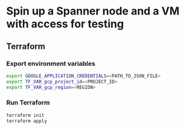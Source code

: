 # Spin up a Spanner node and a VM with access for testing

## Terraform 

### Export environment variables
```bash
export GOOGLE_APPLICATION_CREDENTIALS=<PATH_TO_JSON_FILE>
export TF_VAR_gcp_project_id=<PROJECT_ID>
export TF_VAR_gcp_region=<REGION>
```

### Run Terraform

```bash
terraform init
terraform apply
```

